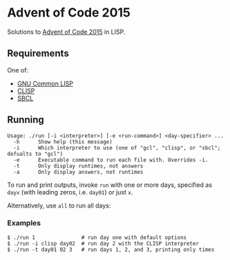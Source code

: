 # Advent of Code 2015
Solutions to [Advent of Code 2015](https://adventofcode.com/2015) in LISP.

## Requirements
One of:
- [GNU Common LISP](https://www.gnu.org/software/gcl/)
- [CLISP](https://clisp.sourceforge.io/)
- [SBCL](http://www.sbcl.org/)

## Running
```
Usage: ./run [-i <interpreter>] [-e <run-command>] <day-specifier> ...
  -h      Show help (this message)
  -i      Which interpreter to use (one of "gcl", "clisp", or "sbcl"; defualts to "gcl")
  -e      Executable command to run each file with. Overrides -i.
  -t      Only display runtimes, not answers
  -a      Only display answers, not runtimes
```

To run and print outputs, invoke `run` with one or more days, specified as `dayx` (with leading zeros, i.e.
`day01`) or just `x`.

Alternatively, use `all` to run all days:

### Examples

```console
$ ./run 1               # run day one with default options
$ ./run -i clisp day02  # run day 2 with the CLISP interpreter
$ ./run -t day01 02 3   # run days 1, 2, and 3, printing only times
```
